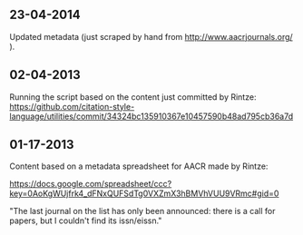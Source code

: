 ## 23-04-2014

Updated metadata (just scraped by hand from http://www.aacrjournals.org/ ).

## 02-04-2013

Running the script based on the content just committed by Rintze: https://github.com/citation-style-language/utilities/commit/34324bc135910367e10457590b48ad795cb36a7d

## 01-17-2013

Content based on a metadata spreadsheet for AACR made by Rintze:

https://docs.google.com/spreadsheet/ccc?key=0AoKgWUjfrk4_dFNxQUFSdTg0VXZmX3hBMVhVUU9VRmc#gid=0


"The last journal on the list has only been announced: there is a call for papers, but I couldn't find its issn/eissn."
